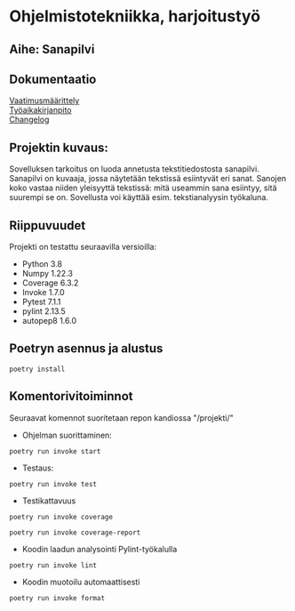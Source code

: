 # Ohjelmistotekniikka, harjoitustyö

## Aihe: Sanapilvi

## Dokumentaatio
[Vaatimusmäärittely](https://github.com/martinmkp/ot-harjoitustyo/blob/main/projekti/dokumentaatio/vaatimusmaarittely.md)
<br />
[Työaikakirjanpito](https://github.com/martinmkp/ot-harjoitustyo/blob/main/projekti/dokumentaatio/tyoaikakirjanpito.md)
<br />
[Changelog](https://github.com/martinmkp/ot-harjoitustyo/blob/main/projekti/dokumentaatio/changelog.md)


## Projektin kuvaus:
Sovelluksen tarkoitus on luoda annetusta tekstitiedostosta sanapilvi.
Sanapilvi on kuvaaja, jossa näytetään tekstissä esiintyvät eri sanat.
Sanojen koko vastaa niiden yleisyyttä tekstissä: mitä useammin sana esiintyy,
sitä suurempi se on. Sovellusta voi käyttää esim. tekstianalyysin työkaluna.

## Riippuvuudet
Projekti on testattu seuraavilla versioilla:
* Python 3.8
* Numpy 1.22.3
* Coverage 6.3.2
* Invoke 1.7.0
* Pytest 7.1.1
* pylint 2.13.5
* autopep8 1.6.0

## Poetryn asennus ja alustus
```
poetry install
```


## Komentorivitoiminnot
Seuraavat komennot suoritetaan repon kandiossa "/projekti/"
* Ohjelman suorittaminen:
```
poetry run invoke start
```
* Testaus:
```
poetry run invoke test
```
* Testikattavuus
```
poetry run invoke coverage
```
```
poetry run invoke coverage-report
```
* Koodin laadun analysointi Pylint-työkalulla
```
poetry run invoke lint
```
* Koodin muotoilu automaattisesti
```
poetry run invoke format
```

